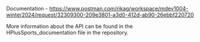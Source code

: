 Documentation - https://www.postman.com/rikag/workspace/mdev1004-winter2024/request/32309300-209e3801-a3d0-412d-ab90-26ebbf220720

More information about the API can be found in the HPlusSports_documentation file in the repository.
